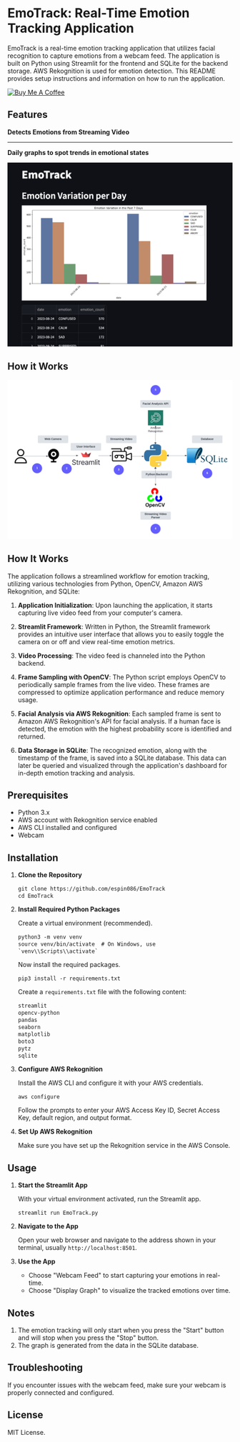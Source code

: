 # EmoTrack: Real-Time Emotion Tracking Application

EmoTrack is a real-time emotion tracking application that utilizes facial recognition to capture emotions from a webcam feed. The application is built on Python using Streamlit for the frontend and SQLite for the backend storage. AWS Rekognition is used for emotion detection. This README provides setup instructions and information on how to run the application.


<a href="https://buymeacoffee.com/jjespinozag" target="_blank">
    <img src="https://cdn.buymeacoffee.com/buttons/default-orange.png" alt="Buy Me A Coffee" height="41" width="174">
</a>

## Features
**Detects Emotions from Streaming Video**

---



**Daily graphs to spot trends in emotional states**

![ui_new_metrics](./images/ui_metrics.png)

## How it Works
![EmoTrackArchitecture](./images/EmoTrackArchitecture.png)

## How It Works

The application follows a streamlined workflow for emotion tracking, utilizing various technologies from Python, OpenCV, Amazon AWS Rekognition, and SQLite:

1. **Application Initialization**: Upon launching the application, it starts capturing live video feed from your computer's camera.

2. **Streamlit Framework**: Written in Python, the Streamlit framework provides an intuitive user interface that allows you to easily toggle the camera on or off and view real-time emotion metrics.

3. **Video Processing**: The video feed is channeled into the Python backend.

4. **Frame Sampling with OpenCV**: The Python script employs OpenCV to periodically sample frames from the live video. These frames are compressed to optimize application performance and reduce memory usage.

5. **Facial Analysis via AWS Rekognition**: Each sampled frame is sent to Amazon AWS Rekognition's API for facial analysis. If a human face is detected, the emotion with the highest probability score is identified and returned.

6. **Data Storage in SQLite**: The recognized emotion, along with the timestamp of the frame, is saved into a SQLite database. This data can later be queried and visualized through the application's dashboard for in-depth emotion tracking and analysis.



## Prerequisites

- Python 3.x
- AWS account with Rekognition service enabled
- AWS CLI installed and configured
- Webcam

## Installation

1. **Clone the Repository**

    ```
    git clone https://github.com/espin086/EmoTrack
    cd EmoTrack
    ```

2. **Install Required Python Packages**

    Create a virtual environment (recommended).

    ```
    python3 -m venv venv
    source venv/bin/activate  # On Windows, use `venv\\Scripts\\activate`
    ```

    Now install the required packages.

    ```
    pip3 install -r requirements.txt
    ```

    Create a `requirements.txt` file with the following content:

    ```
    streamlit
    opencv-python
    pandas
    seaborn
    matplotlib
    boto3
    pytz
    sqlite
    ```

3. **Configure AWS Rekognition**

    Install the AWS CLI and configure it with your AWS credentials.

    ```
    aws configure
    ```

    Follow the prompts to enter your AWS Access Key ID, Secret Access Key, default region, and output format.

4. **Set Up AWS Rekognition**

    Make sure you have set up the Rekognition service in the AWS Console.

## Usage

1. **Start the Streamlit App**

    With your virtual environment activated, run the Streamlit app.

    ```
    streamlit run EmoTrack.py
    ```


2. **Navigate to the App**

    Open your web browser and navigate to the address shown in your terminal, usually `http://localhost:8501`.

3. **Use the App**

    - Choose "Webcam Feed" to start capturing your emotions in real-time.
    - Choose "Display Graph" to visualize the tracked emotions over time.

## Notes

1. The emotion tracking will only start when you press the "Start" button and will stop when you press the "Stop" button.
2. The graph is generated from the data in the SQLite database.

## Troubleshooting

If you encounter issues with the webcam feed, make sure your webcam is properly connected and configured.

## License

MIT License.

